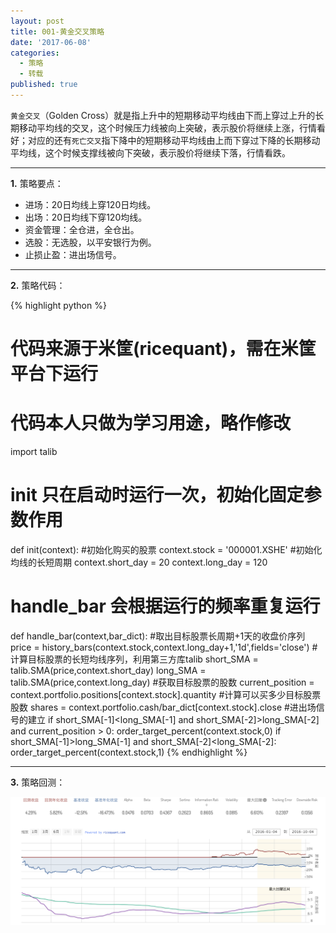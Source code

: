 ```yaml
---
layout: post
title: 001-黄金交叉策略
date: '2017-06-08'
categories:
  - 策略
  - 转载
published: true
---
```


`黄金交叉`（Golden Cross）就是指上升中的短期移动平均线由下而上穿过上升的长期移动平均线的交叉，这个时候压力线被向上突破，表示股价将继续上涨，行情看好；对应的还有`死亡交叉`指下降中的短期移动平均线由上而下穿过下降的长期移动平均线，这个时候支撑线被向下突破，表示股价将继续下落，行情看跌。

---

**1.** 策略要点：

* 进场：20日均线上穿120日均线。
* 出场：20日均线下穿120均线。 
* 资金管理：全仓进，全仓出。
* 选股：无选股，以平安银行为例。
* 止损止盈：进出场信号。

-----

**2.** 策略代码：

{% highlight python %}
 # 代码来源于米筐(ricequant)，需在米筐平台下运行
 # 代码本人只做为学习用途，略作修改

import talib
 # init 只在启动时运行一次，初始化固定参数作用
def init(context):
    #初始化购买的股票
    context.stock = '000001.XSHE' 
    #初始化均线的长短周期
    context.short_day = 20
    context.long_day = 120
 # handle_bar 会根据运行的频率重复运行
def handle_bar(context,bar_dict):
    #取出目标股票长周期+1天的收盘价序列
    price = history_bars(context.stock,context.long_day+1,'1d',fields='close')
    #计算目标股票的长短均线序列，利用第三方库talib
    short_SMA = talib.SMA(price,context.short_day)
    long_SMA = talib.SMA(price,context.long_day)
    #获取目标股票的股数
    current_position = context.portfolio.positions[context.stock].quantity
    #计算可以买多少目标股票股数
    shares = context.portfolio.cash/bar_dict[context.stock].close
    #进出场信号的建立
    if short_SMA[-1]<long_SMA[-1] and short_SMA[-2]>long_SMA[-2] and current_position > 0:
        order_target_percent(context.stock,0)
    if short_SMA[-1]>long_SMA[-1] and short_SMA[-2]<long_SMA[-2]:
        order_target_percent(context.stock,1)
{% endhighlight %}

-----

**3.** 策略回测：

![001-均线交叉策略](https://raw.githubusercontent.com/OrangeUFO/orangeufo.github.io/master/static/img/_posts/001.png  "001-均线交叉策略")
